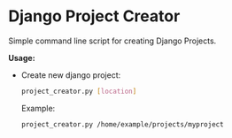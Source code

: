 # Django Project Creator

Simple command line script for creating Django Projects.

**Usage:**

* Create new django project:
    ```bash
    project_creator.py [location]
    ```
    
    Example:
    ```bash
    project_creator.py /home/example/projects/myproject
    ```
    
    
